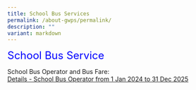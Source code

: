 ```yaml
---
title: School Bus Services
permalink: /about-gwps/permalink/
description: ""
variant: markdown
---
```

<font color="blue" size="5" type="arial"> School Bus Service </font>

School Bus Operator and Bus Fare:<br>
[Details - School Bus Operator from 1 Jan 2024 to 31 Dec 2025](/files/School%20Bus/details%20of%20school%20bus%20operator%20from%201%20jan%202024%20to%2031%20dec%202025.pdf)
